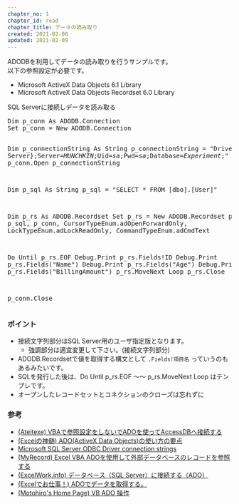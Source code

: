 ```yaml
---
chapter_no: 1
chapter_id: read
chapter_title: データの読み取り
created: 2021-02-08
updated: 2021-02-09
---
```

ADODBを利用してデータの読み取りを行うサンプルです。  
以下の参照設定が必要です。
- Microsoft ActiveX Data Objects 6.1 Library
- Microsoft ActiveX Data Objects Recordset 6.0 Library
<div class="code-box">
<div class="title">SQL Serverに接続しデータを読み取る</div>
<pre>
Dim p_conn As ADODB.Connection
Set p_conn = New ADODB.Connection

Dim p_connectionString As String
p_connectionString = "Driver={SQL Server};Server=<em>MUNCHKIN</em>;Uid=<em>sa</em>;Pwd=<em>sa</em>;Database=<em>Experiment</em>;"
p_conn.Open p_connectionString

Dim p_sql As String
p_sql = "SELECT * FROM [dbo].[User]"

Dim p_rs As ADODB.Recordset
Set p_rs = New ADODB.Recordset
p_rs.Open p_sql, p_conn, CursorTypeEnum.adOpenForwardOnly, LockTypeEnum.adLockReadOnly, CommandTypeEnum.adCmdText

Do Until p_rs.EOF
    Debug.Print p_rs.Fields!ID
    Debug.Print p_rs.Fields("Name")
    Debug.Print p_rs.Fields("Age")
    Debug.Print p_rs.Fields("BillingAmount")
    p_rs.MoveNext
Loop
p_rs.Close

p_conn.Close
</pre>
</div>

### ポイント
- 接続文字列部分はSQL Server用のユーザ指定版となります。
  - 強調部分は適宜変更して下さい。(接続文字列部分)
- ADODB.Recordsetで値を取得する構文として `.Fields!項目名` っていうのもあるみたいです。
- SQLを発行した後は、Do Until p_rs.EOF ～～ p_rs.MoveNext Loop はテンプレです。
- オープンしたレコードセットとコネクションのクローズは忘れずに

### 参考
- [(Ateitexe) VBAで参照設定をしないでADOを使ってAccessDBへ接続する](https://ateitexe.com/vba-ado-not-reference/)
- [(Excelの神髄) ADO(ActiveX Data Objects)の使い方の要点](https://excel-ubara.com/excelvba4/EXCEL273.html)
- [Microsoft SQL Server ODBC Driver connection strings](https://www.connectionstrings.com/microsoft-sql-server-odbc-driver/)
- [(MyRecord) Excel VBA ADOを使用して外部データベースのレコードを参照する](https://kosapi.com/post-3765/#Recordset.Open)
- [(ExcelWork.info) データベース（SQL Server）に接続する（ADO）](https://excelwork.info/excel/databasesqlserver/)
- [(Excelでお仕事！) ADOでデータを取得する。](http://www.asahi-net.or.jp/~ef2o-inue/vba_o/sub05_130_030.html)
- [(Motohiro's Home Page) VB ADO 操作](http://donijan.com/web-g/donijan.com/public_html/motohiro/manual/vb/ADO.htm)